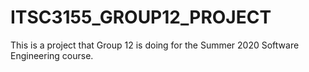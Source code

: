 # ITSC3155_GROUP12_PROJECT
This is a project that Group 12 is doing for the Summer 2020 Software Engineering course.
